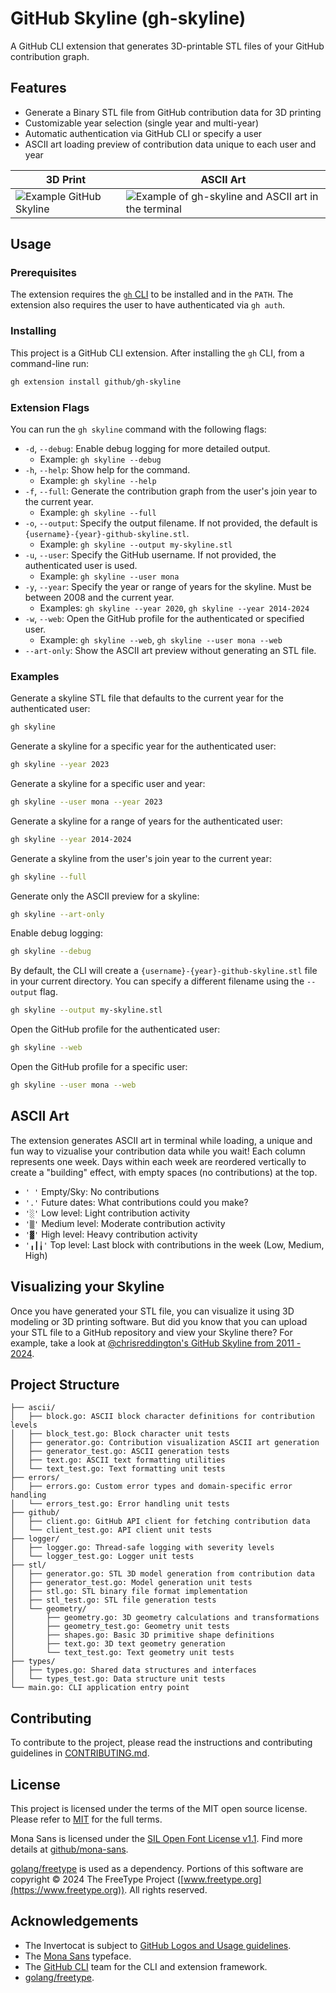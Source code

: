 # GitHub Skyline (gh-skyline)

A GitHub CLI extension that generates 3D-printable STL files of your GitHub contribution graph.

## Features

- Generate a Binary STL file from GitHub contribution data for 3D printing
- Customizable year selection (single year and multi-year)
- Automatic authentication via GitHub CLI or specify a user
- ASCII art loading preview of contribution data unique to each user and year

| 3D Print                                                                                                   | ASCII Art                                                                                                                               |
| ---------------------------------------------------------------------------------------------------------- | --------------------------------------------------------------------------------------------------------------------------------------- |
| ![Example GitHub Skyline](https://github.com/user-attachments/assets/ed0fe34e-6825-4eb2-91d7-a0834966dc3a) | ![Example of gh-skyline and ASCII art in the terminal](https://github.com/user-attachments/assets/8ddda088-ac5a-4020-8ae0-ef0d4825f6a1) |

## Usage

### Prerequisites

The extension requires the [`gh` CLI](https://cli.github.com/) to be installed and in the `PATH`. The extension also requires the user to have authenticated via `gh auth`.

### Installing

This project is a GitHub CLI extension. After installing the `gh` CLI, from a command-line run:

```bash
gh extension install github/gh-skyline
```

### Extension Flags

You can run the `gh skyline` command with the following flags:

- `-d`, `--debug`: Enable debug logging for more detailed output.
  - Example: `gh skyline --debug`
- `-h`, `--help`: Show help for the command.
  - Example: `gh skyline --help`
- `-f`, `--full`: Generate the contribution graph from the user's join year to the current year.
  - Example: `gh skyline --full`
- `-o`, `--output`: Specify the output filename. If not provided, the default is `{username}-{year}-github-skyline.stl`.
  - Example: `gh skyline --output my-skyline.stl`
- `-u`, `--user`: Specify the GitHub username. If not provided, the authenticated user is used.
  - Example: `gh skyline --user mona`
- `-y`, `--year`: Specify the year or range of years for the skyline. Must be between 2008 and the current year.
  - Examples: `gh skyline --year 2020`, `gh skyline --year 2014-2024`
- `-w`, `--web`: Open the GitHub profile for the authenticated or specified user.
  - Example: `gh skyline --web`, `gh skyline --user mona --web`
- `--art-only`: Show the ASCII art preview without generating an STL file. 

### Examples

Generate a skyline STL file that defaults to the current year for the authenticated user:

```bash
gh skyline
```

Generate a skyline for a specific year for the authenticated user:

```bash
gh skyline --year 2023
```

Generate a skyline for a specific user and year:

```bash
gh skyline --user mona --year 2023
```

Generate a skyline for a range of years for the authenticated user:

```bash
gh skyline --year 2014-2024
```

Generate a skyline from the user's join year to the current year:

```bash
gh skyline --full
```

Generate only the ASCII preview for a skyline:

```bash
gh skyline --art-only
```

Enable debug logging:

```bash
gh skyline --debug
```

By default, the CLI will create a `{username}-{year}-github-skyline.stl` file in your current directory. You can specify a different filename using the `--output` flag.

```bash
gh skyline --output my-skyline.stl
```

Open the GitHub profile for the authenticated user:

```bash
gh skyline --web
```

Open the GitHub profile for a specific user:

```bash
gh skyline --user mona --web
```

## ASCII Art

The extension generates ASCII art in terminal while loading, a unique and fun way to vizualise your contribution data while you wait! Each column represents one week. Days within each week are reordered vertically to create a "building" effect, with empty spaces (no contributions) at the top.

- `' '` Empty/Sky: No contributions
- `'.'` Future dates: What contributions could you make?
- `'░'` Low level: Light contribution activity
- `'▒'` Medium level: Moderate contribution activity
- `'▓'` High level: Heavy contribution activity
- `'╻┃╽'` Top level: Last block with contributions in the week (Low, Medium, High)

## Visualizing your Skyline

Once you have generated your STL file, you can visualize it using 3D modeling or 3D printing software. But did you know that you can upload your STL file to a GitHub repository and view your Skyline there? For example, take a look at [@chrisreddington's GitHub Skyline from 2011 - 2024](https://github.com/chrisreddington/chrisreddington/blob/master/chrisreddington-11-24-github-skyline.stl).

## Project Structure

```text
├── ascii/
│   ├── block.go: ASCII block character definitions for contribution levels
│   ├── block_test.go: Block character unit tests
│   ├── generator.go: Contribution visualization ASCII art generation
│   ├── generator_test.go: ASCII generation tests
│   ├── text.go: ASCII text formatting utilities
│   └── text_test.go: Text formatting unit tests
├── errors/
│   ├── errors.go: Custom error types and domain-specific error handling
│   └── errors_test.go: Error handling unit tests
├── github/
│   ├── client.go: GitHub API client for fetching contribution data
│   └── client_test.go: API client unit tests
├── logger/
│   ├── logger.go: Thread-safe logging with severity levels
│   └── logger_test.go: Logger unit tests
├── stl/
│   ├── generator.go: STL 3D model generation from contribution data
│   ├── generator_test.go: Model generation unit tests
│   ├── stl.go: STL binary file format implementation
│   ├── stl_test.go: STL file generation tests
│   └── geometry/
│       ├── geometry.go: 3D geometry calculations and transformations
│       ├── geometry_test.go: Geometry unit tests
│       ├── shapes.go: Basic 3D primitive shape definitions
│       ├── text.go: 3D text geometry generation
│       └── text_test.go: Text geometry unit tests
├── types/
│   ├── types.go: Shared data structures and interfaces
│   └── types_test.go: Data structure unit tests
└── main.go: CLI application entry point
```

## Contributing

To contribute to the project, please read the instructions and contributing guidelines in [CONTRIBUTING.md](CONTRIBUTING.md).

## License

This project is licensed under the terms of the MIT open source license. Please refer to [MIT](./LICENSE) for the full terms.

Mona Sans is licensed under the [SIL Open Font License v1.1](https://scripts.sil.org/OFL). Find more details at [github/mona-sans](https://github.com/github/mona-sans).

[golang/freetype](https://github.com/golang/freetype) is used as a dependency. Portions of this software are copyright © 2024 The FreeType Project ([www.freetype.org](https://www.freetype.org)). All rights reserved.

## Acknowledgements

- The Invertocat is subject to [GitHub Logos and Usage guidelines](https://github.com/logos).
- The [Mona Sans](https://github.com/github/mona-sans) typeface.
- The [GitHub CLI](https://cli.github.com/) team for the CLI and extension framework.
- [golang/freetype](https://github.com/golang/freetype).
